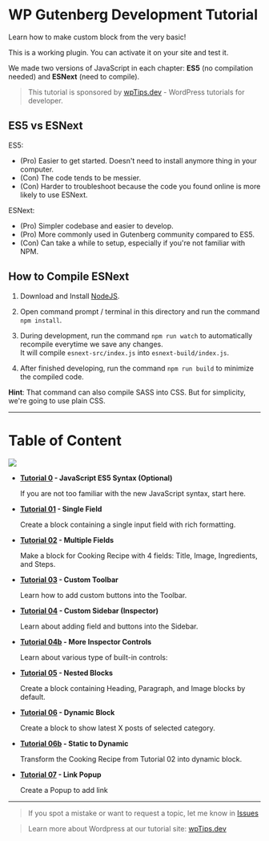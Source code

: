 # WP Gutenberg Development Tutorial

Learn how to make custom block from the very basic!

This is a working plugin. You can activate it on your site and test it.

We made two versions of JavaScript in each chapter: **ES5** (no compilation needed) and **ESNext** (need to compile).

> This tutorial is sponsored by [wpTips.dev](https://wptips.dev) - WordPress tutorials for developer.

## ES5 vs ESNext

ES5:

- (Pro) Easier to get started. Doesn't need to install anymore thing in your computer.
- (Con) The code tends to be messier.
- (Con) Harder to troubleshoot because the code you found online is more likely to use ESNext.

ESNext:

- (Pro) Simpler codebase and easier to develop.
- (Pro) More commonly used in Gutenberg community compared to ES5.
- (Con) Can take a while to setup, especially if you're not familiar with NPM.


## How to Compile ESNext

1. Download and Install [NodeJS](https://nodejs.org/en/).

1. Open command prompt / terminal in this directory and run the command `npm install`.

1. During development, run the command `npm run watch` to automatically recompile everytime we save any changes.  
    It will compile `esnext-src/index.js` into `esnext-build/index.js`.

1. After finished developing, run the command `npm run build` to minimize the compiled code.

**Hint**: That command can also compile SASS into CSS. But for simplicity, we're going to use plain CSS.

-----

# Table of Content

![](https://raw.github.com/hrsetyono/cdn/master/blocks-tutorial/ch02-multiple-richtext.jpg)

- **[Tutorial 0](https://github.com/hrsetyono/gutenberg-tutorial/tree/master/00%20-%20javascript%20es5%20syntax) - JavaScript ES5 Syntax (Optional)**

  If you are not too familiar with the new JavaScript syntax, start here.

- **[Tutorial 01](https://github.com/hrsetyono/gutenberg-tutorial/tree/master/01%20-%20single%20field) - Single Field**

    Create a block containing a single input field with rich formatting.

- **[Tutorial 02](https://github.com/hrsetyono/gutenberg-tutorial/tree/master/02%20-%20multiple%20fields) - Multiple Fields**

    Make a block for Cooking Recipe with 4 fields: Title, Image, Ingredients, and Steps.

- **[Tutorial 03](https://github.com/hrsetyono/gutenberg-tutorial/tree/master/03%20-%20toolbar) - Custom Toolbar**

    Learn how to add custom buttons into the Toolbar.

- **[Tutorial 04](https://github.com/hrsetyono/gutenberg-tutorial/tree/master/04%20-%20sidebar) - Custom Sidebar (Inspector)**

    Learn about adding field and buttons into the Sidebar.

- **[Tutorial 04b](https://github.com/hrsetyono/gutenberg-tutorial/tree/master/04b%20-%20more%20sidebar) - More Inspector Controls**

    Learn about various type of built-in controls:

- **[Tutorial 05](https://github.com/hrsetyono/gutenberg-tutorial/tree/master/05%20-%20nested%20blocks) - Nested Blocks**

    Create a block containing Heading, Paragraph, and Image blocks by default.

- **[Tutorial 06](https://github.com/hrsetyono/gutenberg-tutorial/tree/master/06%20-%20dynamic%20block) - Dynamic Block**

    Create a block to show latest X posts of selected category.

- **[Tutorial 06b](https://github.com/hrsetyono/gutenberg-tutorial/tree/master/06b%20-%20static%20to%20dynamic) - Static to Dynamic**

    Transform the Cooking Recipe from Tutorial 02 into dynamic block.

- **[Tutorial 07](https://github.com/hrsetyono/gutenberg-tutorial/tree/master/07%20-%20link%20popup) - Link Popup**

    Create a Popup to add link

-----

> If you spot a mistake or want to request a topic, let me know in [Issues](https://github.com/hrsetyono/gutenberg-tutorial/issues)

> Learn more about Wordpress at our tutorial site: [wpTips.dev](https://wptips.dev)
